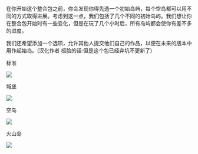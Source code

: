 在你开始这个整合包之前，你会发现你得先选一个初始岛屿，每个空岛都可以用不同的方式取得进展。考虑到这一点，我们包括了几个不同的初始岛屿。我们想让你在整合包开始时有一些变化，但是在玩了几个小时后，所有岛屿都会使你有差不多的进度。

我们还希望添加一个选项，允许其他人提交他们自己的作品，以便在未来的版本中用作起始岛。(汉化作者 捂脸的话:但是这个包已经弃坑不更新了)

标准

![](standard.png)

城堡

![](castle.png)

空岛

![](skyblock.png)

火山岛

![](volcano.png)

